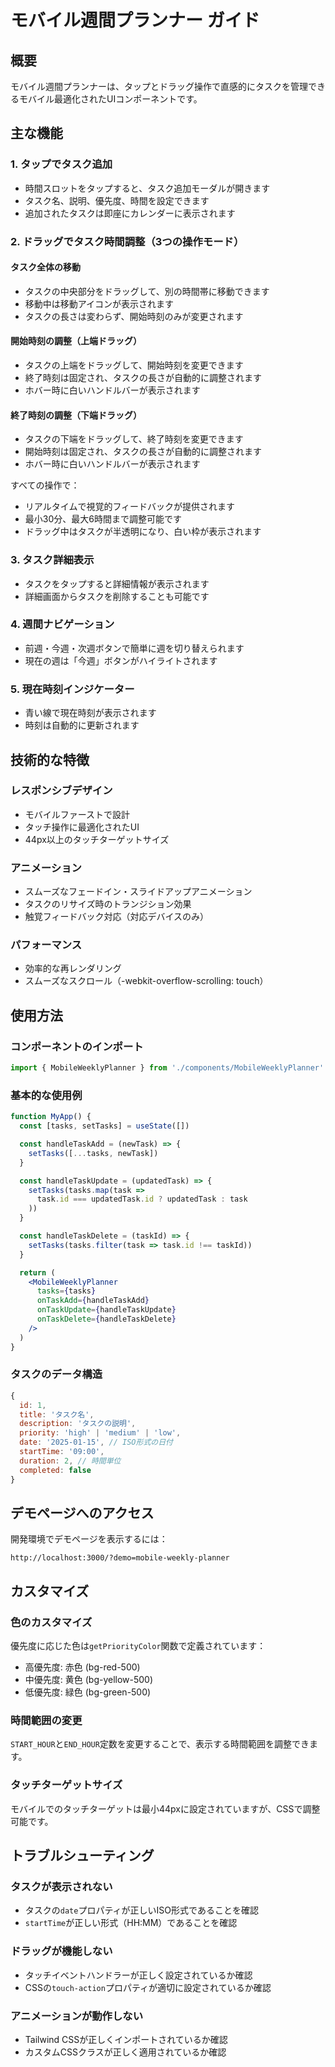 # モバイル週間プランナー ガイド

## 概要

モバイル週間プランナーは、タップとドラッグ操作で直感的にタスクを管理できるモバイル最適化されたUIコンポーネントです。

## 主な機能

### 1. タップでタスク追加
- 時間スロットをタップすると、タスク追加モーダルが開きます
- タスク名、説明、優先度、時間を設定できます
- 追加されたタスクは即座にカレンダーに表示されます

### 2. ドラッグでタスク時間調整（3つの操作モード）

#### タスク全体の移動
- タスクの中央部分をドラッグして、別の時間帯に移動できます
- 移動中は移動アイコンが表示されます
- タスクの長さは変わらず、開始時刻のみが変更されます

#### 開始時刻の調整（上端ドラッグ）
- タスクの上端をドラッグして、開始時刻を変更できます
- 終了時刻は固定され、タスクの長さが自動的に調整されます
- ホバー時に白いハンドルバーが表示されます

#### 終了時刻の調整（下端ドラッグ）
- タスクの下端をドラッグして、終了時刻を変更できます
- 開始時刻は固定され、タスクの長さが自動的に調整されます
- ホバー時に白いハンドルバーが表示されます

すべての操作で：
- リアルタイムで視覚的フィードバックが提供されます
- 最小30分、最大6時間まで調整可能です
- ドラッグ中はタスクが半透明になり、白い枠が表示されます

### 3. タスク詳細表示
- タスクをタップすると詳細情報が表示されます
- 詳細画面からタスクを削除することも可能です

### 4. 週間ナビゲーション
- 前週・今週・次週ボタンで簡単に週を切り替えられます
- 現在の週は「今週」ボタンがハイライトされます

### 5. 現在時刻インジケーター
- 青い線で現在時刻が表示されます
- 時刻は自動的に更新されます

## 技術的な特徴

### レスポンシブデザイン
- モバイルファーストで設計
- タッチ操作に最適化されたUI
- 44px以上のタッチターゲットサイズ

### アニメーション
- スムーズなフェードイン・スライドアップアニメーション
- タスクのリサイズ時のトランジション効果
- 触覚フィードバック対応（対応デバイスのみ）

### パフォーマンス
- 効率的な再レンダリング
- スムーズなスクロール（-webkit-overflow-scrolling: touch）

## 使用方法

### コンポーネントのインポート
```jsx
import { MobileWeeklyPlanner } from './components/MobileWeeklyPlanner'
```

### 基本的な使用例
```jsx
function MyApp() {
  const [tasks, setTasks] = useState([])

  const handleTaskAdd = (newTask) => {
    setTasks([...tasks, newTask])
  }

  const handleTaskUpdate = (updatedTask) => {
    setTasks(tasks.map(task => 
      task.id === updatedTask.id ? updatedTask : task
    ))
  }

  const handleTaskDelete = (taskId) => {
    setTasks(tasks.filter(task => task.id !== taskId))
  }

  return (
    <MobileWeeklyPlanner
      tasks={tasks}
      onTaskAdd={handleTaskAdd}
      onTaskUpdate={handleTaskUpdate}
      onTaskDelete={handleTaskDelete}
    />
  )
}
```

### タスクのデータ構造
```javascript
{
  id: 1,
  title: 'タスク名',
  description: 'タスクの説明',
  priority: 'high' | 'medium' | 'low',
  date: '2025-01-15', // ISO形式の日付
  startTime: '09:00',
  duration: 2, // 時間単位
  completed: false
}
```

## デモページへのアクセス

開発環境でデモページを表示するには：
```
http://localhost:3000/?demo=mobile-weekly-planner
```

## カスタマイズ

### 色のカスタマイズ
優先度に応じた色は`getPriorityColor`関数で定義されています：
- 高優先度: 赤色 (bg-red-500)
- 中優先度: 黄色 (bg-yellow-500)
- 低優先度: 緑色 (bg-green-500)

### 時間範囲の変更
`START_HOUR`と`END_HOUR`定数を変更することで、表示する時間範囲を調整できます。

### タッチターゲットサイズ
モバイルでのタッチターゲットは最小44pxに設定されていますが、CSSで調整可能です。

## トラブルシューティング

### タスクが表示されない
- タスクの`date`プロパティが正しいISO形式であることを確認
- `startTime`が正しい形式（HH:MM）であることを確認

### ドラッグが機能しない
- タッチイベントハンドラーが正しく設定されているか確認
- CSSの`touch-action`プロパティが適切に設定されているか確認

### アニメーションが動作しない
- Tailwind CSSが正しくインポートされているか確認
- カスタムCSSクラスが正しく適用されているか確認